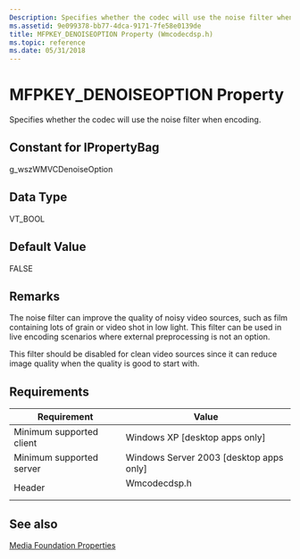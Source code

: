 ```yaml
---
Description: Specifies whether the codec will use the noise filter when encoding.
ms.assetid: 9e099378-bb77-4dca-9171-7fe58e0139de
title: MFPKEY_DENOISEOPTION Property (Wmcodecdsp.h)
ms.topic: reference
ms.date: 05/31/2018
---
```


# MFPKEY\_DENOISEOPTION Property

Specifies whether the codec will use the noise filter when encoding.

## Constant for IPropertyBag

g\_wszWMVCDenoiseOption

## Data Type

VT\_BOOL

## Default Value

FALSE

## Remarks

The noise filter can improve the quality of noisy video sources, such as film containing lots of grain or video shot in low light. This filter can be used in live encoding scenarios where external preprocessing is not an option.

This filter should be disabled for clean video sources since it can reduce image quality when the quality is good to start with.

## Requirements



| Requirement | Value |
|-------------------------------------|-----------------------------------------------------------------------------------------|
| Minimum supported client<br/> | Windows XP \[desktop apps only\]<br/>                                             |
| Minimum supported server<br/> | Windows Server 2003 \[desktop apps only\]<br/>                                    |
| Header<br/>                   | <dl> <dt>Wmcodecdsp.h</dt> </dl> |



## See also

<dl> <dt>

[Media Foundation Properties](media-foundation-properties.md)
</dt> </dl>

 

 





